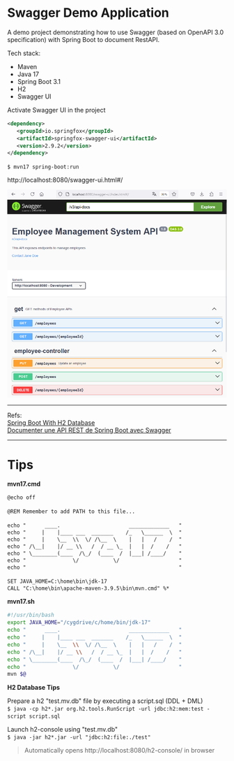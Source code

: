 # Swagger Demo Application 
A demo project demonstrating how to use Swagger (based on OpenAPI 3.0 specification) with Spring Boot to document RestAPI.

Tech stack:
- Maven
- Java 17
- Spring Boot 3.1
- H2 
- Swagger UI

Activate Swagger UI in the project   

```xml
<dependency>
   <groupId>io.springfox</groupId>
   <artifactId>springfox-swagger-ui</artifactId>
   <version>2.9.2</version>
</dependency>
```

`$ mvn17 spring-boot:run`  

http://localhost:8080/swagger-ui.html#/  

![http://localhost:8080/swagger-ui.html#/](swagger-ui.png)

---

Refs:  
[Spring Boot With H2 Database](https://www.baeldung.com/spring-boot-h2-database)  
[Documenter une API REST de Spring Boot avec Swagger](https://medium.com/@cindanojonathan.fr/documenter-une-api-rest-de-spring-boot-avec-swagger-78e12510ea35)

---

# Tips

**mvn17.cmd**  

```batch
@echo off

@REM Remember to add PATH to this file...

echo "      ____.                      _____________   "
echo "     |    |____ ___  _______    /_   \______  \  "
echo "     |    \__  \\  \/ /\__  \    |   |   /    /  "
echo " /\__|    |/ __ \\   /  / __ \_  |   |  /    /   "
echo " \________(____  /\_/  (____  /  |___| /____/    "
echo "               \/           \/                   "
echo "                                                 "

SET JAVA_HOME=C:\home\bin\jdk-17
CALL "C:\home\bin\apache-maven-3.9.5\bin\mvn.cmd" %*
```

**mvn17.sh**  

```bash
#!/usr/bin/bash
export JAVA_HOME="/cygdrive/c/home/bin/jdk-17"
echo "      ____.                      _____________   "
echo "     |    |____ ___  _______    /_   \______  \  "
echo "     |    \__  \\  \/ /\__  \    |   |   /    /  "
echo " /\__|    |/ __ \\   /  / __ \_  |   |  /    /   "
echo " \________(____  /\_/  (____  /  |___| /____/    "
echo "               \/           \/                   "
mvn $@ 
```

**H2 Database Tips**

Prepare a h2 "test.mv.db" file by executing a script.sql (DDL + DML)  
`$ java -cp h2*.jar org.h2.tools.RunScript -url jdbc:h2:mem:test -script script.sql `  

Launch h2-console using "test.mv.db"  
`$ java -jar h2*.jar -url "jdbc:h2:file:./test" `  
> Automatically opens http://localhost:8080/h2-console/ in browser


